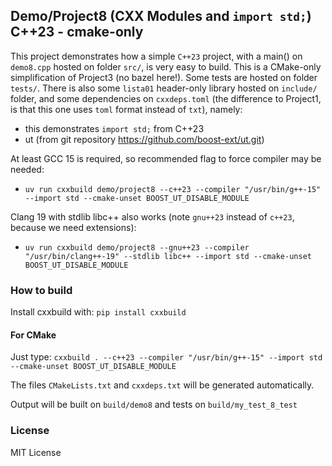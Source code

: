 ## Demo/Project8 (CXX Modules and `import std;`) C++23 - cmake-only

This project demonstrates how a simple `C++23` project, with a main() on `demo8.cpp` hosted on folder `src/`, is very easy to build.
This is a CMake-only simplification of Project3 (no bazel here!).
Some tests are hosted on folder `tests/`.
There is also some `lista01` header-only library hosted on `include/` folder, and some dependencies on `cxxdeps.toml` (the difference to Project1, is that this one uses `toml` format instead of `txt`), namely:

- this demonstrates `import std;` from C++23
- ut (from git repository https://github.com/boost-ext/ut.git)

At least GCC 15 is required, so recommended flag to force compiler may be needed:

- `uv run cxxbuild demo/project8 --c++23 --compiler "/usr/bin/g++-15" --import std --cmake-unset BOOST_UT_DISABLE_MODULE`

Clang 19 with stdlib libc++ also works (note `gnu++23` instead of `c++23`, because we need extensions):

- `uv run cxxbuild demo/project8 --gnu++23 --compiler "/usr/bin/clang++-19" --stdlib libc++ --import std --cmake-unset BOOST_UT_DISABLE_MODULE`

### How to build

Install cxxbuild with: `pip install cxxbuild`

#### For CMake
Just type: `cxxbuild . --c++23 --compiler "/usr/bin/g++-15" --import std --cmake-unset BOOST_UT_DISABLE_MODULE`

The files `CMakeLists.txt` and `cxxdeps.txt` will be generated automatically.

Output will be built on `build/demo8` and tests on `build/my_test_8_test`

### License

MIT License




